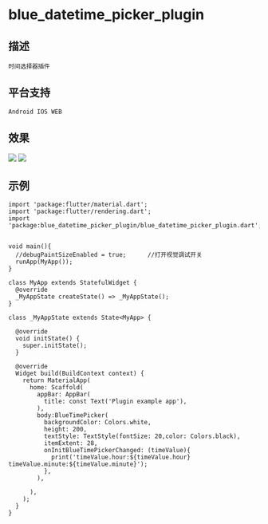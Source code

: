 # blue_datetime_picker_plugin

## 描述
	时间选择器插件

## 平台支持
	Android IOS WEB

## 效果

![](https://github.com/MyBlueSir/FlutterPlugin/edit/master/example/blue_datetime_picker_plugin/example1.png)
![](https://github.com/MyBlueSir/FlutterPlugin/edit/master/example/blue_datetime_picker_plugin//example2.jpg)

## 示例

```flutter
import 'package:flutter/material.dart';
import 'package:flutter/rendering.dart';
import 'package:blue_datetime_picker_plugin/blue_datetime_picker_plugin.dart';


void main(){
  //debugPaintSizeEnabled = true;      //打开视觉调试开关
  runApp(MyApp());
}

class MyApp extends StatefulWidget {
  @override
  _MyAppState createState() => _MyAppState();
}

class _MyAppState extends State<MyApp> {

  @override
  void initState() {
    super.initState();
  }

  @override
  Widget build(BuildContext context) {
    return MaterialApp(
      home: Scaffold(
        appBar: AppBar(
          title: const Text('Plugin example app'),
        ),
        body:BlueTimePicker(
          backgroundColor: Colors.white,
          height: 200,
          textStyle: TextStyle(fontSize: 20,color: Colors.black),
          itemExtent: 28,
          onInitBlueTimePickerChanged: (timeValue){
            print('timeValue.hour:${timeValue.hour} timeValue.minute:${timeValue.minute}');
          },
        ),

      ),
    );
  }
}

```
